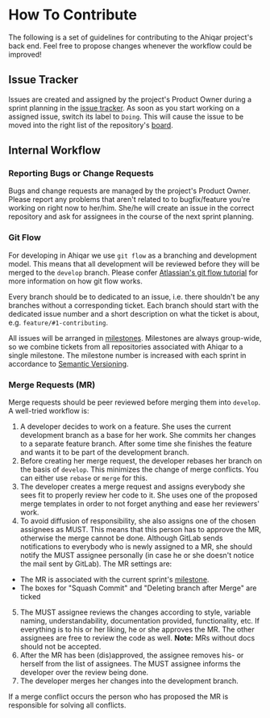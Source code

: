 # How To Contribute

The following is a set of guidelines for contributing to the Ahiqar project's back end.
Feel free to propose changes whenever the workflow could be improved!

## Issue Tracker

Issues are created and assigned by the project's Product Owner during a sprint planning in the [issue tracker](https://gitlab.gwdg.de/subugoe/ahiqar/backend/-/issues).
As soon as you start working on a assigned issue, switch its label to `Doing`.
This will cause the issue to be moved into the right list of the repository's [board](https://gitlab.gwdg.de/subugoe/ahiqar/backend/-/boards).

## Internal Workflow

### Reporting Bugs or Change Requests

Bugs and change requests are managed by the project's Product Owner.
Please report any problems that aren't related to to bugfix/feature you're working on right now to her/him.
She/he will create an issue in the correct repository and ask for assignees in the course of the next sprint planning.

### Git Flow

For developing in Ahiqar we use `git flow` as a branching and development model.
This means that all development will be reviewed before they will be merged to the `develop` branch.
Please confer [Atlassian's git flow tutorial](https://www.atlassian.com/git/tutorials/comparing-workflows/gitflow-workflow) for more information on how git flow works.

Every branch should be to dedicated to an issue, i.e. there shouldn't be any branches without a corresponding ticket.
Each branch should start with the dedicated issue number and a short description on what the ticket is about, e.g. `feature/#1-contributing`.

All issues will be arranged in [milestones](https://gitlab.gwdg.de/groups/subugoe/ahiqar/-/milestones).
Milestones are always group-wide, so we combine tickets from all repositories associated with Ahiqar to a single milestone.
The milestone number is increased with each sprint in accordance to [Semantic Versioning](https://semver.org/).

### Merge Requests (MR)

Merge requests should be peer reviewed before merging them into `develop`.
A well-tried workflow is:

1. A developer decides to work on a feature.
She uses the current development branch as a base for her work.
She commits her changes to a separate feature branch.
After some time she finishes the feature and wants it to be part of the development branch.
2. Before creating her merge request, the developer rebases her branch on the basis of `develop`.
This minimizes the change of merge conflicts.
You can either use `rebase` or `merge` for this.
3. The developer creates a merge request and assigns everybody she sees fit to properly review her code to it.
She uses one of the proposed merge templates in order to not forget anything and ease her reviewers' work.
4. To avoid diffusion of responsibility, she also assigns one of the chosen assignees as MUST.
This means that this person has to approve the MR, otherwise the merge cannot be done.
Although GitLab sends notifications to everybody who is newly assigned to a MR, she should notify the MUST assignee personally (in case he or she doesn't notice the mail sent by GitLab).
The MR settings are:

* The MR is associated with the current sprint's [milestone](https://gitlab.gwdg.de/groups/subugoe/ahiqar/-/milestones).
* The boxes for "Squash Commit" and "Deleting branch after Merge" are ticked

5. The MUST assignee reviews the changes according to style, variable naming, understandability, documentation provided, functionality, etc.
If everything is to his or her liking, he or she approves the MR.
The other assignees are free to review the code as well.
**Note:** MRs without docs should not be accepted.
6. After the MR has been (dis)approved, the assignee removes his- or herself from the list of assignees.
The MUST assignee informs the developer over the review being done.
7. The developer merges her changes into the development branch.

If a merge conflict occurs the person who has proposed the MR is responsible for solving all conflicts.

